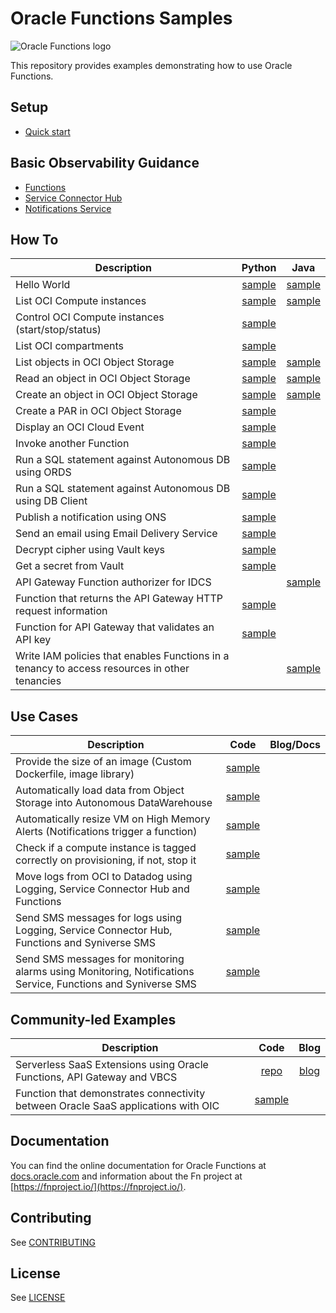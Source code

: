 # Oracle Functions Samples

![Oracle Functions logo](./images/FunctionsLogo_16x16.png)

This repository provides examples demonstrating how to use Oracle Functions.

## Setup
* [Quick start](https://www.oracle.com/webfolder/technetwork/tutorials/infographics/oci_faas_gettingstarted_quickview/functions_quickview_top/functions_quickview/index.html)

## Basic Observability Guidance
* [Functions](./samples/basic-observability/functions.md)
* [Service Connector Hub](./samples/basic-observability/service-connector-hub.md)
* [Notifications Service](./samples/basic-observability/notifications.md)

## How To
| Description                                          | Python | Java | 
|------------------------------------------------------|:------:|:----:|
| Hello World                                          |[sample](./samples/helloworld)|[sample](./samples/helloworld)|
| List OCI Compute instances                           |[sample](./samples/oci-list-instances-python)|[sample](./samples/oci-list-instances-java)|
| Control OCI Compute instances (start/stop/status)    |[sample](./samples/oci-compute-control-python)|
| List OCI compartments                                |[sample](./samples/oci-list-compartments-python)|
| List objects in OCI Object Storage                   |[sample](./samples/oci-objectstorage-list-objects-python)|[sample](./samples/oci-objectstorage-list-objects-java)|
| Read an object in OCI Object Storage                 |[sample](./samples/oci-objectstorage-get-object-python)|[sample](./samples/oci-objectstorage-get-object-java)|
| Create an object in OCI Object Storage               |[sample](./samples/oci-objectstorage-put-object-python)|[sample](./samples/oci-objectstorage-put-object-java)|
| Create a PAR in OCI Object Storage                   |[sample](./samples/oci-objectstorage-create-par-python)||
| Display an OCI Cloud Event                           |[sample](./samples/oci-event-display-python)|
| Invoke another Function                              |[sample](./samples/oci-invoke-function-python)|||
| Run a SQL statement against Autonomous DB using ORDS | [sample](./samples/oci-adb-ords-runsql-python) | 
| Run a SQL statement against Autonomous DB using DB Client |[sample](./samples/oci-adb-client-runsql-python)|| 
| Publish a notification using ONS                     |[sample](./samples/oci-ons-publish-python)|
| Send an email using Email Delivery Service           |[sample](./samples/oci-email-send-python)|
| Decrypt cipher using Vault keys                      |[sample](./samples/oci-vault-decrypt-python)
| Get a secret from Vault                              |[sample](./samples/oci-vault-get-secret-python)|
| API Gateway Function authorizer for IDCS             | |[sample](./samples/oci-apigw-authorizer-idcs-java)
| Function that returns the API Gateway HTTP request information |[sample](./samples/oci-apigw-display-httprequest-info-python)
| Function for API Gateway that validates an API key   |[sample](./samples/oci-apigw-apikey-validation-python)
| Write IAM policies that enables Functions in a tenancy to access resources in other tenancies ||[sample](./samples/oci-cross-tenancy-policies-java)

## Use Cases
| Description                                          | Code | Blog/Docs |
|------------------------------------------------------|:------:|:----:|
| Provide the size of an image (Custom Dockerfile, image library) | [sample](./samples/imagedims-python)|
| Automatically load data from Object Storage into Autonomous DataWarehouse | [sample](./samples/oci-load-file-into-adw-python)|
| Automatically resize VM on High Memory Alerts (Notifications trigger a function) | [sample](./samples/oci-ons-compute-shape-increase-python)|
| Check if a compute instance is tagged correctly on provisioning, if not, stop it | [sample](./samples/oci-stop-untagged-instance-python)|
| Move logs from OCI to Datadog using Logging, Service Connector Hub and Functions | [sample](./samples/oci-logs-datadog)|
| Send SMS messages for logs using Logging, Service Connector Hub, Functions and Syniverse SMS | [sample](./samples/oci-notification-syniverse)|
| Send SMS messages for monitoring alarms using Monitoring, Notifications Service, Functions and Syniverse SMS | [sample](./samples/oci-notification-syniverse)|


## Community-led Examples
| Description                                          | Code | Blog |
|------------------------------------------------------|:------:|:----:|
| Serverless SaaS Extensions using Oracle Functions, API Gateway and VBCS | [repo](https://github.com/oracle/cloud-asset-fusion-serverless-vbcs-sample) | [blog](https://www.ateam-oracle.com/the-cloud-native-approach-to-extending-your-saas-applications)
| Function that demonstrates connectivity between Oracle SaaS applications with OIC | [sample](./samples/oci-oic-hcm-object-upload)|

## Documentation

You can find the online documentation for Oracle Functions at [docs.oracle.com](https://docs.cloud.oracle.com/iaas/Content/Functions/Concepts/functionsoverview.htm) and information about the Fn project at [https://fnproject.io/](https://fnproject.io/).

## Contributing

See [CONTRIBUTING](./CONTRIBUTING.md)

## License

See [LICENSE](./LICENSE.txt)
